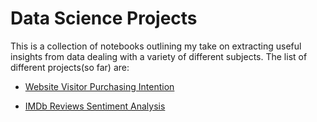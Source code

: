 # Data Science Projects
This is a collection of notebooks outlining my take on extracting useful insights from data dealing with a variety of different subjects.
The list of different projects(so far) are: 

 - [Website Visitor Purchasing Intention](https://nbviewer.jupyter.org/github/tazwar22/Data-Science-Projects/blob/master/Purchasing%20Intention/Purchasing%20Intention%20of%20Website%20visitors.ipynb)
 
 - [IMDb Reviews Sentiment Analysis](https://nbviewer.jupyter.org/github/tazwar22/Data-Science-Projects/blob/master/IMDb%20Reviews%20Sentiment%20Analysis/IMDb%20Reviews%20Sentiment%20Analysis.ipynb#1.2)






